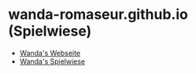 # wanda-romaseur.github.io (Spielwiese)
- [Wanda's Webseite](https://wanda-romaseur.github.io)
- [Wanda's Spielwiese](https://wanda-romaseur.github.io/spielwiese)
